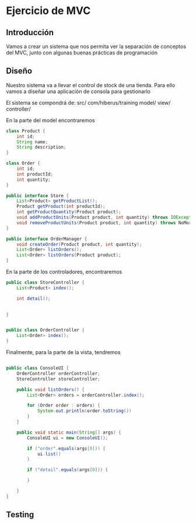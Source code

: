 # Ejercicio de MVC

## Introducción
Vamos a crear un sistema que nos permita ver la separación de conceptos del MVC, junto con algunas buenas prácticas de programación


## Diseño
Nuestro sistema va a llevar el control de stock de una tienda. Para ello vamos a diseñar una aplicación de consola para gestionarlo

El sistema se compondrá de:
src/
  com/hiberus/training
	model/
	view/
	controller/

En la parte del model encontraremos

```java
class Product {
	int id;
	String name;
	String description;
}

class Order {
	int id;
	int productId;
	int quantity;
}
```

```java
public interface Store {
	List<Product> getProductList();
	Product getProduct(int productId);
	int getProductQuantity(Product product);
	void addProductUnits(Product product, int quantity) throws IOException;
	void removeProductUnits(Product product, int quantity) throws NoMoreUnitsException;
}

public interface OrderManager {
	void createOrder(Product product, int quantity); 
	List<Order> listOrders();
	List<Order> listOrders(Product product);
}
```

En la parte de los controladores, encontraremos


```java
public class StoreController {
	List<Product> index();

	int detail();		

	
}


public class OrderController {
	List<Order> index();
}
```

Finalmente, para la parte de la vista, tendremos

```java

public class ConsoleUI {
	OrderController orderController;
	StoreController storeController;

	public void listOrders() {
		List<Order> orders = orderController.index();

		for (Order order : orders) {
			System.out.println(order.toString())
		}
	}

	public void static main(String[] args) {		
		ConsoleUI ui = new ConsoleUI();

		if ("order".equals(args[0])) {
			ui.list()
		}			

		if ("detail".equals(args[0])) {

		}

	}
}
```


## Testing
